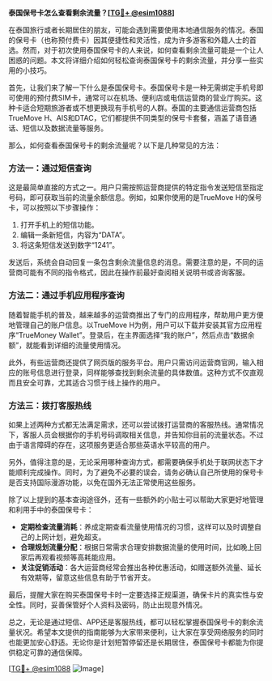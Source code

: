 **泰国保号卡怎么查看剩余流量？[[TG💪+ @esim1088](https://t.me/s/esim1088)]**

在泰国旅行或者长期居住的朋友，可能会遇到需要使用本地通信服务的情况。泰国的保号卡（也称预付费卡）因其便捷性和灵活性，成为许多游客和外籍人士的首选。然而，对于初次使用泰国保号卡的人来说，如何查看剩余流量可能是一个让人困惑的问题。本文将详细介绍如何轻松查询泰国保号卡的剩余流量，并分享一些实用的小技巧。

首先，让我们来了解一下什么是泰国保号卡。泰国保号卡是一种无需绑定手机号即可使用的预付费SIM卡，通常可以在机场、便利店或电信运营商的营业厅购买。这种卡适合短期旅游者或不想更换现有手机号的人群。泰国的主要通信运营商包括TrueMove H、AIS和DTAC，它们都提供不同类型的保号卡套餐，涵盖了语音通话、短信以及数据流量等服务。

那么，如何查看泰国保号卡的剩余流量呢？以下是几种常见的方法：

### 方法一：通过短信查询

这是最简单直接的方式之一。用户只需按照运营商提供的特定指令发送短信至指定号码，即可获取当前的流量余额信息。例如，如果你使用的是TrueMove H的保号卡，可以按照以下步骤操作：

1. 打开手机上的短信功能。
2. 编辑一条新短信，内容为“DATA”。
3. 将这条短信发送到数字“1241”。

发送后，系统会自动回复一条包含剩余流量信息的消息。需要注意的是，不同的运营商可能有不同的指令格式，因此在操作前最好查阅相关说明书或咨询客服。

### 方法二：通过手机应用程序查询

随着智能手机的普及，越来越多的运营商推出了专门的应用程序，帮助用户更方便地管理自己的账户信息。以TrueMove H为例，用户可以下载并安装其官方应用程序“TrueMoney Wallet”。登录后，在主界面选择“我的账户”，然后点击“数据余额”，就能看到详细的流量使用情况。

此外，有些运营商还提供了网页版的服务平台。用户只需访问运营商官网，输入相应的账号信息进行登录，同样能够查找到剩余流量的具体数值。这种方式不仅直观而且安全可靠，尤其适合习惯于线上操作的用户。

### 方法三：拨打客服热线

如果上述两种方式都无法满足需求，还可以尝试拨打运营商的客服热线。通常情况下，客服人员会根据你的手机号码调取相关信息，并告知你目前的流量状态。不过由于语言障碍的存在，这项服务更适合那些英语水平较高的用户。

另外，值得注意的是，无论采用哪种查询方式，都需要确保手机处于联网状态下才能顺利完成操作。同时，为了避免不必要的误会，请务必确认自己所使用的保号卡是否支持国际漫游功能，以免在国外无法正常使用这些服务。

除了以上提到的基本查询途径外，还有一些额外的小贴士可以帮助大家更好地管理和利用手中的泰国保号卡：

- **定期检查流量消耗**：养成定期查看流量使用情况的习惯，这样可以及时调整自己的上网计划，避免超支。
- **合理规划流量分配**：根据日常需求合理安排数据流量的使用时间，比如晚上回家后再观看视频等高耗能应用。
- **关注促销活动**：各大运营商经常会推出各种优惠活动，如赠送额外流量、延长有效期等，留意这些信息有助于节省开支。

最后，提醒大家在购买泰国保号卡时一定要选择正规渠道，确保卡片的真实性与安全性。同时，妥善保管好个人资料及密码，防止出现意外情况。

总之，无论是通过短信、APP还是客服热线，都可以轻松掌握泰国保号卡的剩余流量状况。希望本文提供的指南能够为大家带来便利，让大家在享受网络服务的同时也能更加安心舒适。无论你是计划短暂停留还是长期居住，泰国保号卡都能为你提供稳定可靠的通信保障。

[[TG💪+ @esim1088](https://t.me/s/esim1088) ![Image](https://i.postimg.cc/4NQfJmqS/Snipaste-2025-05-13-00-14-12.png)]